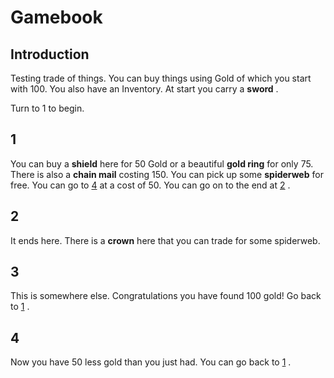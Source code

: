# Gamebook #


## Introduction ##
 Testing trade of things. You can buy things using Gold of which you start with 100. You also have an Inventory. At start you carry a **sword**
. 

Turn to 1 to begin.
<a name="section1">

## 1 ##
 You can buy a **shield**
 here for 50 Gold or a beautiful **gold ring**
 for only 75. There is also a **chain mail**
 costing 150. You can pick up some **spiderweb**
 for free. You can go to [4](#section4)
 at a cost of 50. You can go on to the end at [2](#section2)
. 
<a name="section2">

## 2 ##
 It ends here. There is a **crown**
 here that you can trade for some spiderweb. 
<a name="section3">

## 3 ##
 This is somewhere else. Congratulations you have found 100 gold! Go back to [1](#section1)
. 
<a name="section4">

## 4 ##
 Now you have 50 less gold than you just had. You can go back to [1](#section1)
. 


